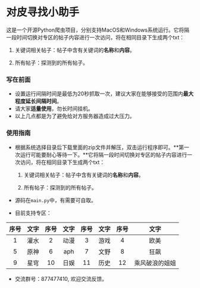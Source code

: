 # 对皮寻找小助手

这是一个开源Python爬虫项目，分别支持MacOS和Windows系统运行。它将隔一段时间切换对专区的帖子内容进行一次访问，将在相同目录下生成两个txt：

1. 关键词相关帖子：帖子中含有关键词的**名称**和**内容**。

2. 所有帖子：探测到的所有帖子。

### 写在前面

+ 设置运行间隔时间是最低为20秒抓取一次，建议大家在能够接受的范围内**最大程度延长间隔时间**。
+ 请大家**适量使用**，勿长时间挂机。
+ 以上几点都是为了避免给对方服务器造成过大压力。

### 使用指南

+ 根据系统选择目录后下载里面的zip文件并解压，双击运行程序即可。**第一次运行可能要耐心等待一下。**它将隔一段时间切换对专区的帖子内容进行一次访问，将在相同目录下生成两个txt：

  1. 关键词相关帖子：帖子中含有关键词的**名称**和**内容**。

  2. 所有帖子：探测到的所有帖子。

+ 源码在`main.py`中，有需要可自取。

+ 目前支持专区：

| 序号 | 文字 | 序号 | 文字 | 序号 | 文字 | 序号 |      文字      |
| :--: | :--: | :--: | :--: | :--: | :--: | :--: | :------------: |
|  1   | 灌水 |  2   | 动漫 |  3   | 游戏 |  4   |      欧美      |
|  5   | 原神 |  6   | aph  |  7   | 文野 |  8   |      狂飙      |
|  9   | 星穹 |  10  | 日娱 |  11  | 历史 |  12  | 乘风破浪的姐姐 |



+ 交流群号：877477410, 欢迎交流反馈。
